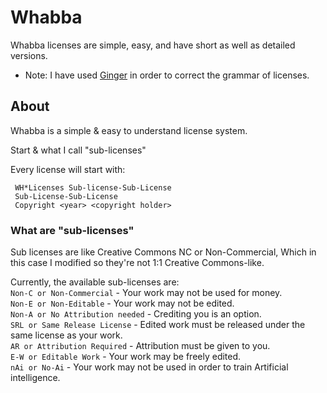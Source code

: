 # Whabba
Whabba licenses are simple, easy, and have short as well as detailed versions.
* Note: I have used [Ginger](https://www.gingersoftware.com/) in order to correct the grammar of licenses. 


## About
Whabba is a simple & easy to understand license system.

Start & what I call "sub-licenses"

Every license will start with:
``` 
 WH*Licenses Sub-license-Sub-License
 Sub-License-Sub-License
 Copyright <year> <copyright holder>
```

### What are "sub-licenses"
Sub licenses are like Creative Commons NC or Non-Commercial, Which in this case I modified so they're not 1:1 Creative Commons-like.

Currently, the available sub-licenses are:  
`Non-C or Non-Commercial` - Your work may not be used for money.  
`Non-E or Non-Editable` - Your work may not be edited.  
`Non-A or No Attribution needed` - Crediting you is an option.  
`SRL or Same Release License` - Edited work must be released under the same license as your work.  
`AR or Attribution Required` - Attribution must be given to you.  
`E-W or Editable Work` - Your work may be freely edited.  
`nAi or No-Ai` - Your work may not be used in order to train Artificial intelligence.  



